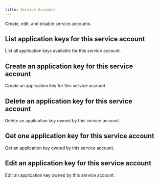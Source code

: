 ```yaml
---
title: Service Accounts
---
```

Create, edit, and disable service accounts.

## List application keys for this service account

List all application keys available for this service account.

## Create an application key for this service account

Create an application key for this service account.

## Delete an application key for this service account

Delete an application key owned by this service account.

## Get one application key for this service account

Get an application key owned by this service account.

## Edit an application key for this service account

Edit an application key owned by this service account.

